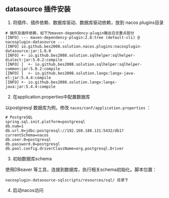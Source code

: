 ## datasource 插件安装
1. 将插件、插件依赖、数据库驱动、数据库驱动依赖，放到 nacos plugins目录
```text
# 插件及插件依赖，如下为maven-dependency-plugin输出日志重点部分
[INFO] --- maven-dependency-plugin:2.8:tree (default-cli) @ nacosplugin-datasource ---
[INFO] io.github.bes2008.solution.nacos.plugins:nacosplugin-datasource:jar:1.0.0
[INFO] +- io.github.bes2008.solution.sqlhelper:sqlhelper-dialect:jar:5.0.2:compile
[INFO] |  +- io.github.bes2008.solution.sqlhelper:sqlhelper-common:jar:5.0.2:compile
[INFO] |  +- io.github.bes2008.solution.langx:langx-java-el:jar:5.4.4:compile
[INFO] +- io.github.bes2008.solution.langx:langx-java:jar:5.4.4:compile            
```

2. 在application.properties中配置数据库

以postgresql 数据库为例，修改 `nacos/conf/application.properties` ：
```properties
# PostgreSQL
spring.sql.init.platform=postgresql
db.num=1
db.url.0=jdbc:postgresql://192.168.188.131:5432/db1?currentSchema=nacos
db.user.0=postgresql
db.password.0=postgresql
db.pool.config.driverClassName=org.postgresql.Driver
```

3. 初始数据库schema

使用DBeaver 等工具，连接到数据库，执行相关schema初始化。脚本位置：
```text
nacosplugin-datasource-sqlscripts/resources/sql/ 目录下
```
4. 启动nacos访问

